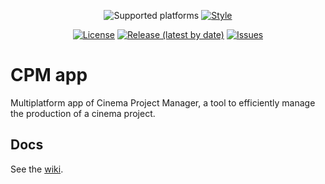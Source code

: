 <div align="center">

![Supported platforms](https://img.shields.io/badge/Supported%20platforms-Android%20%7C%20Windows%20%7C%20Web-blue)
[![Style](https://img.shields.io/badge/Style-Dart%20Code%20Metrics-blue)](https://pub.dev/packages/lint)

[![License](https://img.shields.io/github/license/StudioRvAndCo/CPM-frontend)](https://github.com/StudioRvAndCo/CPM-frontend/blob/main/LICENSE)
[![Release (latest by date)](https://img.shields.io/github/v/release/StudioRvAndCo/CPM-frontend)](https://github.com/StudioRvAndCo/CPM-frontend/releases)
[![Issues](https://img.shields.io/github/issues/StudioRvAndCo/CPM-frontend)](https://github.com/StudioRvAndCo/CPM-frontend/issues)

</div>

# CPM app

Multiplatform app of Cinema Project Manager, a tool to efficiently manage the production of a cinema project.

## Docs

See the [wiki](https://github.com/studiorvandco/cpm_app/wiki).
